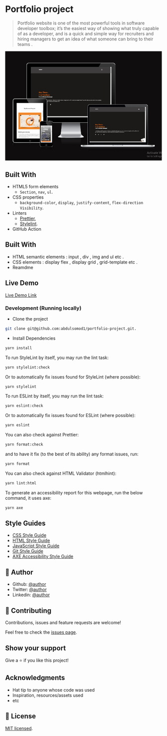 # Portfolio project

> Portfolio website is one of the most powerful tools in software developer toolbox; it’s the easiest way of showing what truly capable of as a developer, and is a quick and simple way for recruiters and hiring managers to get an idea of what someone can bring to their teams .

![screenshot](image/app_screenshot.jpeg)

## Built With

- HTML5 form elements
  - `Section`, `nav`, `ul`.
- CSS properties
  - `background-color`, `display`, `justify-content`, `flex-direction` `Visibility`.
- Linters
  - [Prettier](https://prettier.io/),
  - [Stylelint](https://stylelint.io/).
- GitHub Action

## Built With

- HTML semantic elements : input , div , img and ul etc .
- CSS elements : display flex , display grid , grid-template etc .
- Reamdme

## Live Demo

[Live Demo Link](https://https://tenifayo-portfolio-project.netlify.app/)

### Development (Running locally)

- Clone the project

```bash
git clone git@github.com:abdulsomod1/portfolio-project.git.

```

- Install Dependencies

```bash
yarn install
```

To run StyleLint by itself, you may run the lint task:

```bash
yarn stylelint:check
```

Or to automatically fix issues found for StyleLint (where possible):

```bash
yarn stylelint
```

To run ESLint by itself, you may run the lint task:

```bash
yarn eslint:check
```

Or to automatically fix issues found for ESLint (where possible):

```bash
yarn eslint
```

You can also check against Prettier:

```bash
yarn format:check
```

and to have it fix (to the best of its ability) any format issues, run:

```bash
yarn format
```

You can also check against HTML Validator (htmlhint):

```bash
yarn lint:html
```

To generate an accessibility report for this webpage, run the below command, it uses axe:

```bash
yarn axe
```

## Style Guides

- [CSS Style Guide](http://udacity.github.io/frontend-nanodegree-styleguide/css.html)
- [HTML Style Guide](http://udacity.github.io/frontend-nanodegree-styleguide/index.html)
- [JavaScript Style Guide](http://udacity.github.io/frontend-nanodegree-styleguide/javascript.html)
- [Git Style Guide](https://udacity.github.io/git-styleguide/)
- [AXE Accessibility Style Guide](https://dequeuniversity.com/rules/axe/html/4.7)

## 👤 Author

- Github: [@author](https://github.com/abdulsomod1)
- Twitter: [@author](https://twitter.com/codingcoding1)
- Linkedin: [@author](https://www.linkedin.com/in/abdulsomod1/)

## 🤝 Contributing

Contributions, issues and feature requests are welcome!

Feel free to check the [issues page](../../issues).

## Show your support

Give a ⭐️ if you like this project!

## Acknowledgments

- Hat tip to anyone whose code was used
- Inspiration, resources/assets used
- etc

## 📝 License

[MIT licensed](./LICENSE).
